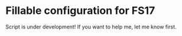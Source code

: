 # Fillable configuration for FS17

Script is under development! If you want to help me, let me know first.
